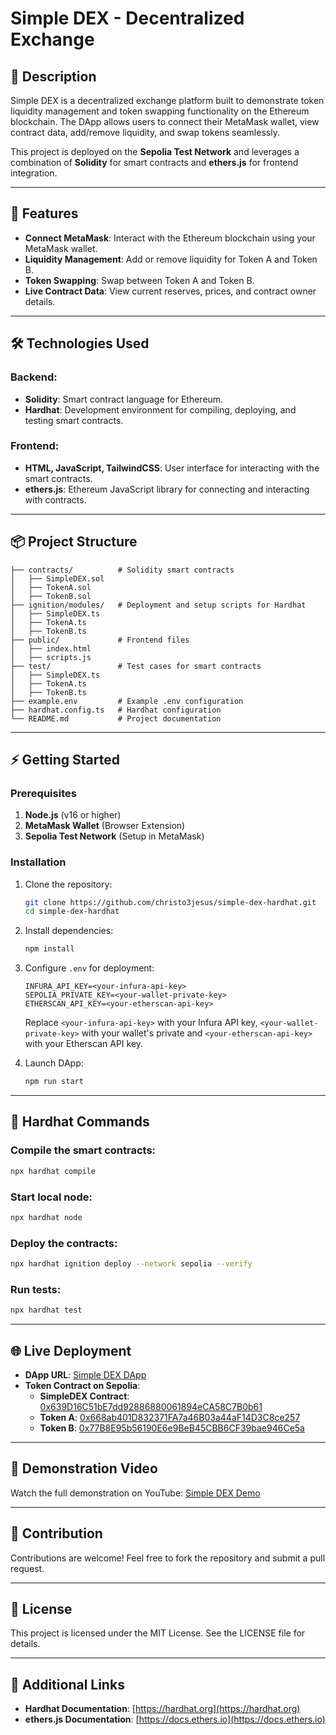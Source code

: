 # Simple DEX - Decentralized Exchange

## 📜 Description

Simple DEX is a decentralized exchange platform built to demonstrate token liquidity management and token swapping functionality on the Ethereum blockchain. The DApp allows users to connect their MetaMask wallet, view contract data, add/remove liquidity, and swap tokens seamlessly.

This project is deployed on the **Sepolia Test Network** and leverages a combination of **Solidity** for smart contracts and **ethers.js** for frontend integration.

---

## 🚀 Features

- **Connect MetaMask**: Interact with the Ethereum blockchain using your MetaMask wallet.
- **Liquidity Management**: Add or remove liquidity for Token A and Token B.
- **Token Swapping**: Swap between Token A and Token B.
- **Live Contract Data**: View current reserves, prices, and contract owner details.

---

## 🛠️ Technologies Used

### Backend:

- **Solidity**: Smart contract language for Ethereum.
- **Hardhat**: Development environment for compiling, deploying, and testing smart contracts.

### Frontend:

- **HTML, JavaScript, TailwindCSS**: User interface for interacting with the smart contracts.
- **ethers.js**: Ethereum JavaScript library for connecting and interacting with contracts.

---

## 📦 Project Structure

```plaintext
├── contracts/          # Solidity smart contracts
│   ├── SimpleDEX.sol
│   ├── TokenA.sol
│   ├── TokenB.sol
├── ignition/modules/   # Deployment and setup scripts for Hardhat
│   ├── SimpleDEX.ts
│   ├── TokenA.ts
│   ├── TokenB.ts
├── public/             # Frontend files
│   ├── index.html
│   ├── scripts.js
├── test/               # Test cases for smart contracts
│   ├── SimpleDEX.ts
│   ├── TokenA.ts
│   ├── TokenB.ts
├── example.env         # Example .env configuration
├── hardhat.config.ts   # Hardhat configuration
└── README.md           # Project documentation
```

---

## ⚡ Getting Started

### Prerequisites

1. **Node.js** (v16 or higher)
2. **MetaMask Wallet** (Browser Extension)
3. **Sepolia Test Network** (Setup in MetaMask)

### Installation

1. Clone the repository:

   ```bash
   git clone https://github.com/christo3jesus/simple-dex-hardhat.git
   cd simple-dex-hardhat
   ```

2. Install dependencies:

   ```bash
   npm install
   ```

3. Configure `.env` for deployment:

   ```plaintext
   INFURA_API_KEY=<your-infura-api-key>
   SEPOLIA_PRIVATE_KEY=<your-wallet-private-key>
   ETHERSCAN_API_KEY=<your-etherscan-api-key>
   ```

   Replace `<your-infura-api-key>` with your Infura API key, `<your-wallet-private-key>` with your wallet's private and `<your-etherscan-api-key>` with your Etherscan API key.

4. Launch DApp:

   ```bash
   npm run start
   ```

---

## 🧪 Hardhat Commands

### Compile the smart contracts:

```bash
npx hardhat compile
```

### Start local node:

```bash
npx hardhat node
```

### Deploy the contracts:

```bash
npx hardhat ignition deploy --network sepolia --verify
```

### Run tests:

```bash
npx hardhat test
```

---

## 🌐 Live Deployment

- **DApp URL**: [Simple DEX DApp](https://christo3jesus.github.io/simple-dex-hardhat)
- **Token Contract on Sepolia**:
  - **SimpleDEX Contract**: [0x639D16C51bE7dd92886880061894eCA58C7B0b61](https://sepolia.etherscan.io/address/0x639D16C51bE7dd92886880061894eCA58C7B0b61)
  - **Token A**: [0x668ab401D832371FA7a46B03a44aF14D3C8ce257](https://sepolia.etherscan.io/address/0x668ab401D832371FA7a46B03a44aF14D3C8ce257)
  - **Token B**: [0x77B8E95b56190E6e9BeB45CBB6CF39bae946Ce5a](https://sepolia.etherscan.io/address/0x77B8E95b56190E6e9BeB45CBB6CF39bae946Ce5a)

---

## 🎥 Demonstration Video

Watch the full demonstration on YouTube: [Simple DEX Demo](https://youtu.be/M91Jq_xksOU)

---

## 🌟 Contribution

Contributions are welcome! Feel free to fork the repository and submit a pull request.

---

## 📜 License

This project is licensed under the MIT License. See the LICENSE file for details.

---

## 🔗 Additional Links

- **Hardhat Documentation**: [https://hardhat.org](https://hardhat.org)
- **ethers.js Documentation**: [https://docs.ethers.io](https://docs.ethers.io)
